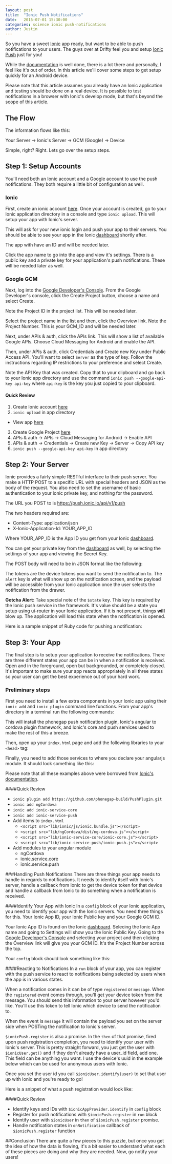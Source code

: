 ```yaml
---
layout: post
title:  "Ionic Push Notifications"
date:   2015-07-01 15:30:00
categories: science ionic push-notifications
author: Justin
---
```


So you have a sweet [Ionic](http://ionicframework.com/) app ready, but want to
be able to push notifications to your users. The guys over at Drifty feel you
and setup [Ionic Push](http://blog.ionic.io/announcing-ionic-push-alpha/) just
for you!

While the [documentation](http://docs.ionic.io/) is well done, there is a lot
there and personally, I feel like it's out of order. In this article we'll cover
 some steps to get setup quickly for an Android device.

Please note that this article assumes you already have an Ionic application and
testing should be done on a real device. It is possible to test notifications in
a browser with Ionic's develop mode, but that's beyond the scope of this article.

## The Flow
The information flows like this:

Your Server -> Ionic's Server -> GCM (Google) -> Device

Simple, right? Right. Lets go over the setup steps.

## Step 1: Setup Accounts
You'll need both an Ionic account and a Google account to use the push
notifications. They both require a little bit of configuration as well.

### Ionic
First, create an ionic account [here](https://apps.ionic.io/signup).
Once your account is created, go to your Ionic application directory in a
console and type `ionic upload`. This will setup your app with Ionic's server.

This will ask for your new ionic login and push your app to their servers.
You should be able to see your app in the Ionic [dashboard](https://apps.ionic.io/apps)
shortly after.

The app with have an ID and will be needed later.

Click the app name to go into the app and view it's settings. There is a public key
and a private key for your application's push notifications. These will be needed later
 as well.

### Google GCM
Next, log into the [Google Developer's Console](https://console.developers.google.com/).
From the Google Developer's console, click the Create Project button, choose a
name and select Create.

Note the Project ID in the project list. This will be needed later.

Select the project name in the list and then, click the Overview link. Note the
Project Number. This is your GCM_ID and will be needed later.

Next, under APIs & auth, click the APIs link. This will show a list of available
 Google APIs. Choose Cloud Messaging for Android and enable the API.

Then, under APIs & auth, click Credentials and Create new Key under Public
Access API. You'll want to select `Server` as the type of key. Follow the
instructions regarding IP restrictions to your preference and select Create.

Note the API Key that was created. Copy that to your clipboard and go back to
your Ionic app directory and use the command `ionic push --google-api-key api-key`
where `api-key` is the key you just copied to your clipboard.

#### Quick Review
1. Create Ionic account [here](https://apps.ionic.io/signup)
2. `ionic upload` in app directory
  - View app [here](https://apps.ionic.io/apps)
3. Create Google Project [here](https://console.developers.google.com/)
4. APIs & auth -> APIs -> Cloud Messaging for Android -> Enable API
5. APIs & auth -> Credentials -> Create new Key -> Server -> Copy API key
6. `ionic push --google-api-key api-key` in app directory

## Step 2: Your Server
Ionic provides a fairly simple RESTful interface to their push server. You make
a HTTP POST to a specific URL with special headers and JSON as the body of the
request. You also need to set the username of basic authentication to your ionic
private key, and nothing for the password.

The URL you POST to is https://push.ionic.io/api/v1/push

The two headers required are:
- Content-Type: application/json
- X-Ionic-Application-Id: YOUR_APP_ID

Where YOUR_APP_ID is the App ID you get from your Ionic
 [dashboard](https://apps.ionic.io/apps).

You can get your private key from the [dashboard](https://apps.ionic.io/apps) as
well, by selecting the settings of your app and viewing the Secret Key.

The POST body will need to be in JSON format like the following:
<script src="https://gist.github.com/jbasinger/483304bd342fa07f6b43.js?file=jsonformat.js"></script>

The tokens are the device tokens you want to send the notification to. The
`alert` key is what will show up on the notification screen, and the payload
will be accessible from your Ionic application once the user selects the
notification from the drawer.

**Gotcha Alert:** Take special note of the `$state` key. This key is required by
the Ionic push service in the framework. It's value should be a state you setup
using ui-router in your Ionic application. If it is not present, things **will**
 blow up. The application will load this state when the notification is opened.

Here is a sample snippet of Ruby code for pushing a notification:

<script src="https://gist.github.com/jbasinger/acca6dae4cb68a4108fb.js"></script>

## Step 3: Your App
The final step is to setup your application to receive the notifications. There
are three different states your app can be in when a notification is received.
Open and in the foreground, open but backgrounded, or completely closed. It's important
to make sure your app reacts appropriately in all three states so your user can
get the best experience out of your hard work.

### Preliminary steps
First you need to install a few extra components in your Ionic app using their
`ionic add` and `ionic plugin` command line functions. From your app's directory
in a terminal run the following commands:

<script src="https://gist.github.com/jbasinger/483304bd342fa07f6b43.js?file=appsetupcommands.sh"></script>

This will install the phonegap push notification plugin, Ionic's angular to
cordova plugin framework, and Ionic's core and push services used to make
the rest of this a breeze.

Then, open up your `index.html` page and add the following libraries to your
`<head>` tag:
<script src="https://gist.github.com/jbasinger/483304bd342fa07f6b43.js?file=scripttags.html"></script>

Finally, you need to add those services to where you declare your angularjs
module. It should look something like this:

<script src="https://gist.github.com/jbasinger/483304bd342fa07f6b43.js?file=moduleadditions.js"></script>

Please note that all these examples above were borrowed from
[Ionic's documentation](http://docs.ionic.io/v1.0/docs/push-from-scratch).

####Quick Review
- `ionic plugin add https://github.com/phonegap-build/PushPlugin.git`
- `ionic add ngCordova`
- `ionic add ionic-service-core`
- `ionic add ionic-service-push`
- Add items to `index.html`
  - `<script src="lib/ionic/js/ionic.bundle.js"></script>`
  - `<script src="lib/ngCordova/dist/ng-cordova.js"></script>`
  - `<script src="lib/ionic-service-core/ionic-core.js"></script>`
  - `<script src="lib/ionic-service-push/ionic-push.js"></script>`
- Add modules to your angular module
  - ngCordova
  - ionic.service.core
  - ionic.service.push

###Handling Push Notifications
There are three things your app needs to handle in regards to notifications.
It needs to identify itself with Ionic's server, handle a callback from Ionic to
get the device token for that device and handle a callback from Ionic to do
something when a notification is received.

####Identify Your App with Ionic
In a `config` block of your Ionic application, you need to identify your app
with the Ionic servers. You need three things for this. Your Ionic App ID,
your Ionic Public key and your Google GCM ID.

Your Ionic App ID is found on the Ionic [dashboard](https://apps.ionic.io/apps).
Selecing the Ionic App name and going to Settings will show you the Ionic Public
Key. Going to the [Google Developer's Console](https://console.developers.google.com/)
and selecting your project and then clicking the Overview link will give you
your GCM ID. It's the Project Number across the top.

Your `config` block should look something like this:
<script src="https://gist.github.com/jbasinger/483304bd342fa07f6b43.js?file=configblock.js"></script>

####Reacting to Notifications
In a `run` block of your app, you can register with the push service to react
to notifications being selected by users when the app is in various states.

When a notification comes in it can be of type `registered` or `message`. When
the `registered` event comes through, you'll get your device token from the message.
You should send this information to your server however you'd like. You'll use this
token to tell Ionic which device to send the notification to.

When the event is `message` it will contain the payload you set on the server
side when POSTing the notification to Ionic's server.

`$ionicPush.register` is also a promise. In the `then` of that promise, fired upon
push registration completion, you need to identify your user with Ionic's server.
This is pretty straight forward, you just get the user with `$ionicUser.get()`
and if they don't already have a user_id field, add one. This field can be anything
you want. I use the device's uuid in the example below which can be used for
anonymous users with Ionic.

Once you set the user id you call `$ionicUser.identify(user)` to set that user up
with Ionic and you're ready to go!

Here is a snippet of what a push registration would look like:

<script src="https://gist.github.com/jbasinger/8533c6fe4417990af665.js"></script>

####Quick Review
- Identify keys and IDs with `$ionicAppProvider.identify` in `config` block
- Register for push notifications with `$ionicPush.register` in `run` block
- Identify user with `$ionicUser` in `then` of `$ionicPush.register` promise.
- Handle notification states in `onNotification` callback of `$ionicPush.register`
function

##Conclusion
There are quite a few pieces to this puzzle, but once you get the idea of how the
data is flowing, it's a bit easier to understand what each of these pieces are doing
and why they are needed. Now, go notify your users!

